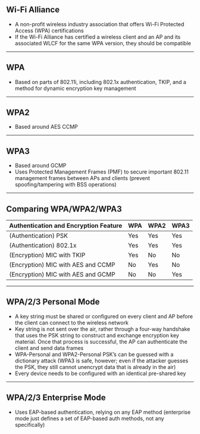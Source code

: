 ## Wi-Fi Alliance
- A non-profit wireless industry association that offers Wi-Fi Protected Access (WPA) certifications
- If the Wi-Fi Alliance has certified a wireless client and an AP and its associated WLCF for the same WPA version, they should be compatible
---
## WPA
- Based on parts of 802.11i, including 802.1x authentication, TKIP, and a method for dynamic encryption key management
---
## WPA2
- Based around AES CCMP
---
## WPA3
- Based around GCMP
- Uses Protected Management Frames (PMF) to secure important 802.11 management frames between APs and clients (prevent spoofing/tampering with BSS operations)
---
## Comparing WPA/WPA2/WPA3
| Authentication and Encryption Feature | WPA | WPA2 | WPA3 |
| ------------------------------------- | --- | ---- | ---- |
| (Authentication) PSK                  | Yes | Yes  | Yes  |
| (Authentication) 802.1x               | Yes | Yes  | Yes  |
| (Encryption) MIC with TKIP            | Yes | No   | No   |
| (Encryption) MIC with AES and CCMP    | No  | Yes  | No   |
| (Encryption) MIC with AES and GCMP    | No  | No   | Yes  

---
## WPA/2/3 Personal Mode
- A key string must be shared or configured on every client and AP before the client can connect to the wireless network
- Key string is not sent over the air, rather through a four-way handshake that uses the PSK string to construct and exchange encryption key material. Once that process is successful, the AP can authenticate the client and send data frames
- WPA-Personal and WPA2-Personal PSK’s can be guessed with a dictionary attack (WPA3 is safe, however; even if the attacker guesses the PSK, they still cannot unencrypt data that is already in the air)
- Every device needs to be configured with an identical pre-shared key
---
## WPA/2/3 Enterprise Mode
- Uses EAP-based authentication, relying on any EAP method (enterprise mode just defines a set of EAP-based auth methods, not any specifically)